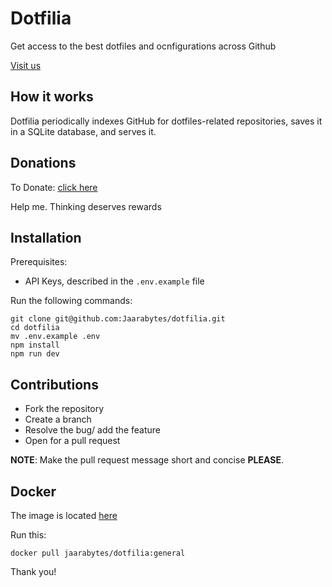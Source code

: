 # Dotfilia

Get access to the best dotfiles and ocnfigurations across Github

[Visit us](https://dotfilia.vercel.app/)

## How it works

Dotfilia periodically indexes GitHub for dotfiles-related repositories, saves it in a SQLite database, and serves it.

## Donations

To Donate: [click here](https://dotfilia.netlify.app/donate)

Help me. Thinking deserves rewards

## Installation

Prerequisites:
- API Keys, described in the `.env.example` file

Run the following commands:
```
git clone git@github.com:Jaarabytes/dotfilia.git
cd dotfilia
mv .env.example .env
npm install 
npm run dev
```

## Contributions

- Fork the repository
- Create a branch
- Resolve the bug/ add the feature
- Open for a pull request

**NOTE**: Make the pull request message short and concise **PLEASE**.

## Docker

The image is located [here](https://hub.docker.com/repository/docker/jaarabytes/dotfilia)

Run this:
```
docker pull jaarabytes/dotfilia:general
```
Thank you!
